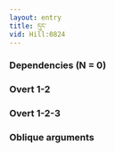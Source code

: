 ```yaml
---
layout: entry
title: དུང་
vid: Hill:0824
---
```

### Dependencies (N = 0)


### Overt 1-2


### Overt 1-2-3


### Oblique arguments
